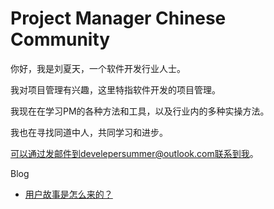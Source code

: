 # Project Manager Chinese Community

你好，我是刘夏天，一个软件开发行业人士。

我对项目管理有兴趣，这里特指软件开发的项目管理。

我现在在学习PM的各种方法和工具，以及行业内的多种实操方法。

我也在寻找同道中人，共同学习和进步。

可以通过发邮件到develepersummer@outlook.com联系到我。

Blog

- [用户故事是怎么来的？](userstory.md)
